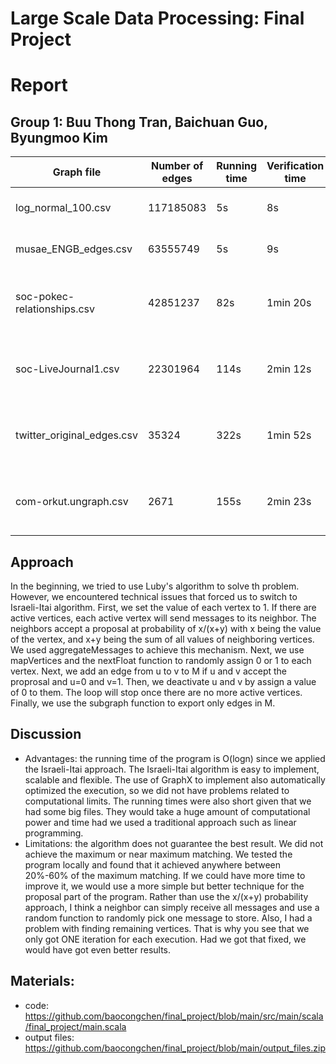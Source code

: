 # Large Scale Data Processing: Final Project
# Report

## Group 1: Buu Thong Tran, Baichuan Guo, Byungmoo Kim


|        Graph file             |  Number of edges  |   Running time  | Verification time | Num of matchings | Iterations | Computational Power
| ------------------------------| ----------------- |-----------------|------------------ |--------------    |------------|------------------------------------
| log_normal_100.csv            | 117185083         |        5s       |     8s            | 22          |  1            | MacOS 1.6 GHz Intel Core i5, 8GB
| musae_ENGB_edges.csv          | 63555749          |        5s       |     9s            | 1004        |  1            | MacOS 1.6 GHz Intel Core i5, 8GB
| soc-pokec-relationships.csv   | 42851237          |        82s      |     1min 20s      | 257493      |  1            | N1 series, 1 Master and 4 Nodes, each having 4 CPU and 15GB
| soc-LiveJournal1.csv          | 22301964          |        114s     |     2min 12s      | 723199      |  1           | N1 series, 1 Master and 4 Nodes, each having 4 CPU and 15GB
| twitter_original_edges.csv    | 35324             |        322s     |     1min 52s     | 50142       |  1         | N1 series, 1 Master and 4 Nodes, each having 4 CPU and 15GB
| com-orkut.ungraph.csv         | 2671              |        155s     |     2min 23s     | 513654      |  1         | N1 series, 1 Master and 4 Nodes, each having 4 CPU and 15GB


## Approach
In the beginning, we tried to use Luby's algorithm to solve th problem. However, we encountered technical issues that forced us to switch to Israeli-Itai algorithm. First, we set the value of each vertex to 1. If there are active vertices, each active vertex will send messages to its neighbor. The neighbors accept a proposal at probability of x/(x+y) with x being the value of the vertex, and x+y being the sum of all values of neighboring vertices. We used aggregateMessages to achieve this mechanism. Next, we use mapVertices and the nextFloat function to randomly assign 0 or 1 to each vertex. Next, we add an edge from u to v to M if u and v accept the proprosal and u=0 and v=1. Then, we deactivate u and v by assign a value of 0 to them. The loop will stop once there are no more active vertices. Finally, we use the subgraph function to export only edges in M.

## Discussion
- Advantages: the running time of the program is O(logn) since we applied the Israeli-Itai approach. The Israeli-Itai algorithm is easy to implement, scalable and flexible. The use of GraphX to implement also automatically optimized the execution, so we did not have problems related to computational limits. The running times were also short given that we had some big files. They would take a huge amount of computational power and time had we used a traditional approach such as linear programming. 
- Limitations: the algorithm does not guarantee the best result. We did not achieve the maximum or near maximum matching. We tested the program locally and found that it achieved anywhere between 20%-60% of the maximum matching. If we could have more time to improve it, we would use a more simple but better technique for the proposal part of the program. Rather than use the x/(x+y) probability approach, I think a neighbor can simply receive all messages and use a random function to randomly pick one message to store. Also, I had a problem with finding remaining vertices. That is why you see that we only got ONE iteration for each execution. Had we got that fixed, we would have got even better results.



## Materials:
- code: https://github.com/baocongchen/final_project/blob/main/src/main/scala/final_project/main.scala
- output files: https://github.com/baocongchen/final_project/blob/main/output_files.zip


